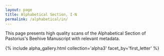 ```yaml
---
layout: page
title: Alphabetical Section, I-N
permalink: /alphabetical/in/
---
```


This page presents high quality scans of the Alphabetical Section of Pastorius's Beehive Manuscript with relevant metadata.

{% include alpha_gallery.html collection='alpha3' facet_by='first_letter' %}
